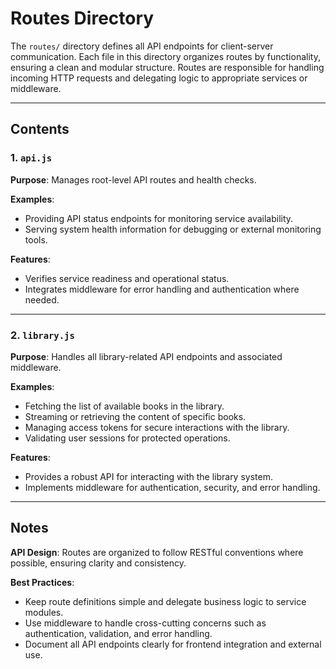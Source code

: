 # Routes Directory

The `routes/` directory defines all API endpoints for client-server communication. Each file in this directory organizes routes by functionality, ensuring a clean and modular structure. Routes are responsible for handling incoming HTTP requests and delegating logic to appropriate services or middleware.

---

## Contents

### 1. `api.js`

**Purpose**: Manages root-level API routes and health checks.

**Examples**:

- Providing API status endpoints for monitoring service availability.
- Serving system health information for debugging or external monitoring tools.

**Features**:

- Verifies service readiness and operational status.
- Integrates middleware for error handling and authentication where needed.

---

### 2. `library.js`

**Purpose**: Handles all library-related API endpoints and associated middleware.

**Examples**:

- Fetching the list of available books in the library.
- Streaming or retrieving the content of specific books.
- Managing access tokens for secure interactions with the library.
- Validating user sessions for protected operations.

**Features**:

- Provides a robust API for interacting with the library system.
- Implements middleware for authentication, security, and error handling.

---

## Notes

**API Design**: Routes are organized to follow RESTful conventions where possible, ensuring clarity and consistency.

**Best Practices**:

- Keep route definitions simple and delegate business logic to service modules.
- Use middleware to handle cross-cutting concerns such as authentication, validation, and error handling.
- Document all API endpoints clearly for frontend integration and external use.
